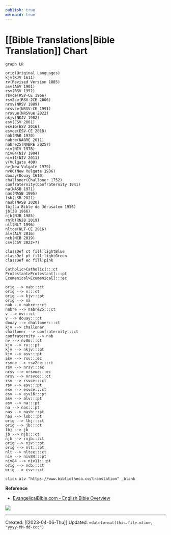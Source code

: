```yaml
---
publish: true
mermaid: true
---
```


# [[Bible Translations|Bible Translation]] Chart

```mermaid
graph LR

orig(Original Languages)
kjv(KJV 1611)
rv(Revised Version 1885)
asv(ASV 1901)
rsv(RSV 1952)
rsvce(RSV-CE 1966)
rsv2ce(RSV-2CE 2006)
nrsv(NRSV 1989)
nrsvce(NRSV-CE 1991)
nrsvue(NRSVue 2022)
nkjv(NKJV 1982)
esv(ESV 2001)
esv16(ESV 2016)
esvce(ESV-CE 2018)
nab(NAB 1970)
nabre(NABRE 2011)
nabre25(NABRE 2025?)
niv(NIV 1978)
niv84(NIV 1984)
niv11(NIV 2011)
v(Vulgate 400)
nv(New Vulgate 1979)
nv86(New Vulgate 1986)
douay(Douay 1610)
challoner(Challoner 1752)
confraternity(Confraternity 1941)
na(NASB 1971)
nas(NASB 1995)
lsb(LSB 2021)
nasb(NASB 2020)
lbj(La Bible de Jérusalem 1956)
jb(JB 1966)
njb(NJB 1985)
rnjb(RNJB 2019)
nlt(NLT 1996)
nltce(NLT-CE 2016)
alv(ALV 2016)
ncb(NCB 2019)
csv(CSV 2022+?)

classDef ct fill:lightBlue
classDef pt fill:lightGreen
classDef ec fill:pink

Catholic>Catholic]:::ct
Protestant>Protestant]:::pt
Ecumenical>Ecumenical]:::ec

orig --> nab:::ct
orig --> v:::ct
orig --> kjv:::pt
orig --> na
nab --> nabre:::ct
nabre --> nabre25:::ct
v --> nv:::ct
v --> douay:::ct
douay --> challoner:::ct
kjv --> challoner
challoner --> confraternity:::ct
confraternity --> nab
nv --> nv86:::ct
kjv --> rv:::pt
kjv --> nkjv:::pt
kjv --> asv:::pt
asv --> rsv:::ec
rsvce --> rsv2ce:::ct
rsv --> nrsv:::ec
nrsv --> nrsvue:::ec
nrsv --> nrsvce:::ct
rsv --> rsvce:::ct
rsv --> esv:::pt
esv --> esvce:::ct
esv --> esv16:::pt
asv --> alv:::pt
asv --> na:::pt
na --> nas:::pt
nas --> nasb:::pt
nas --> lsb:::pt
orig --> lbj:::ct
orig --> jb:::ct
lbj --> jb
jb --> njb:::ct
njb --> rnjb:::ct
orig --> niv:::pt
orig --> nlt:::pt
nlt --> nltce:::ct
niv --> niv84:::pt
niv84 --> niv11:::pt
orig --> ncb:::ct
orig --> csv:::ct

click alv "https://www.bibliotheca.co/translation" _blank

```

**Reference**
- [EvangelicalBible.com - English Bible Overview](https://evangelicalbible.com/wp-content/uploads/2019/05/english_bible_history5.19.png)

<img src="https://external-content.duckduckgo.com/iu/?u=https%3A%2F%2Fredeeminggod.com%2Fwp-content%2Fuploads%2F2011%2F07%2FBible-Translation-tree-570x722.gif&f=1&nofb=1">

---
Created: [[2023-04-06-Thu]]
Updated: `=dateformat(this.file.mtime, "yyyy-MM-dd-ccc")`
